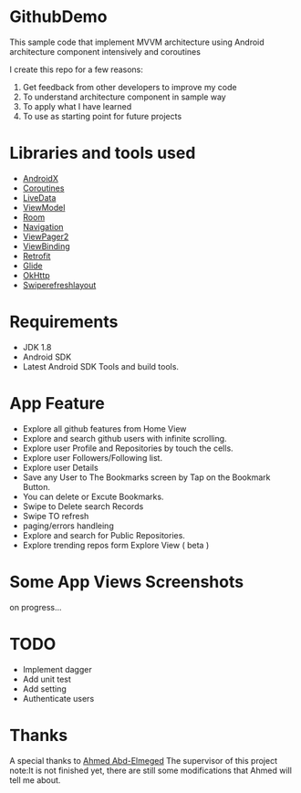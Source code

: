 # GithubDemo

This sample code that implement MVVM architecture using Android architecture component intensively and coroutines

I create this repo for a few reasons:

  1. Get feedback from other developers to improve my code
  2. To understand architecture component in sample way 
  3. To apply what I have learned
  4. To use as starting point for future projects

# Libraries and tools used
- [AndroidX](https://developer.android.com/jetpack/androidx)
- [Coroutines](https://developer.android.com/kotlin/coroutines)
- [LiveData](https://developer.android.com/topic/libraries/architecture/livedata.html)
- [ViewModel](https://developer.android.com/topic/libraries/architecture/viewmodel.html)
- [Room](https://developer.android.com/jetpack/androidx/releases/room)
- [Navigation](https://developer.android.com/guide/navigation)
- [ViewPager2](https://developer.android.com/jetpack/androidx/releases/viewpager2)
- [ViewBinding](https://developer.android.com/topic/libraries/view-binding)
- [Retrofit](http://square.github.io/retrofit/)
- [Glide](https://github.com/bumptech/glide)
- [OkHttp](http://square.github.io/okhttp/)
- [Swiperefreshlayout](https://developer.android.com/jetpack/androidx/releases/swiperefreshlayout)

# Requirements
- JDK 1.8
- Android SDK
- Latest Android SDK Tools and build tools.

# App Feature
- Explore all github features from Home View
- Explore and search github users with infinite scrolling.
- Explore user Profile and Repositories by touch the cells.
- Explore user Followers/Following list.
- Explore user Details
- Save any User to The Bookmarks screen by Tap on the Bookmark Button.
- You can delete or Excute Bookmarks.
- Swipe to Delete search Records
- Swipe TO refresh  
- paging/errors handleing 
- Explore and search for Public Repositories.
- Explore trending repos form Explore View ( beta )


# Some App Views Screenshots
on progress...

# TODO
- Implement dagger
- Add unit test
- Add setting
- Authenticate users

# Thanks
A special thanks to  [Ahmed Abd-Elmeged](https://github.com/Ahmed-Abdelmeged) The supervisor of this project
note:It is not finished yet, there are still some modifications that Ahmed will tell me about. 



